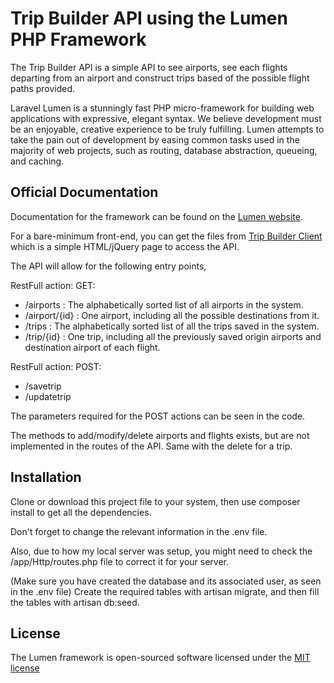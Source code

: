 # Trip Builder API using the Lumen PHP Framework

The Trip Builder API is a simple API to see airports, see each flights departing from an airport and construct trips based of the possible flight paths provided.

Laravel Lumen is a stunningly fast PHP micro-framework for building web applications with expressive, elegant syntax. We believe development must be an enjoyable, creative experience to be truly fulfilling. Lumen attempts to take the pain out of development by easing common tasks used in the majority of web projects, such as routing, database abstraction, queueing, and caching.

## Official Documentation

Documentation for the framework can be found on the [Lumen website](http://lumen.laravel.com/docs).

For a bare-minimum front-end, you can get the files from [Trip Builder Client](https://github.com/DrDelirium/TBC) which is a simple HTML/jQuery page to access the API.

The API will allow for the following entry points,

RestFull action: GET:
- /airports : The alphabetically sorted list of all airports in the system.
- /airport/{id} : One airport, including all the possible destinations from it.
- /trips : The alphabetically sorted list of all the trips saved in the system.
- /trip/{id} : One trip, including all the previously saved origin airports and destination airport of each flight.

RestFull action: POST:
- /savetrip
- /updatetrip

The parameters required for the POST actions can be seen in the code.

The methods to add/modify/delete airports and flights exists, but are not implemented in the routes of the API. Same with the delete for a trip.

## Installation

Clone or download this project file to your system, then use composer install to get all the dependencies.

Don't forget to change the relevant information in the .env file.

Also, due to how my local server was setup, you might need to check the /app/Http/routes.php file to correct it for your server.

(Make sure you have created the database and its associated user, as seen in the .env file) Create the required tables with artisan migrate, and then fill the tables with artisan db:seed.

## License

The Lumen framework is open-sourced software licensed under the [MIT license](http://opensource.org/licenses/MIT)
